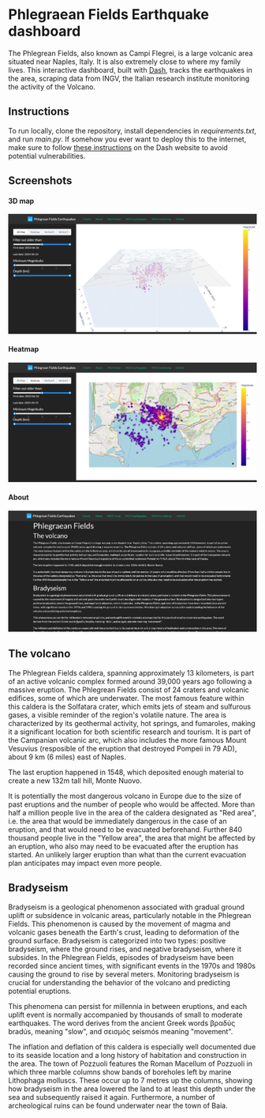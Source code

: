 # Phlegraean Fields Earthquake dashboard

The Phlegrean Fields, also known as Campi Flegrei, is a large volcanic area situated near Naples, Italy. It is also extremely close to where my family lives. This interactive dashboard, built with [Dash](https://dash.plotly.com/), tracks the earthquakes in the area, scraping data from INGV, the Italian research institute monitoring the activity of the Volcano. 

## Instructions 

To run locally, clone the repository, install dependencies in *requirements.txt*, and run *main.py*. If somehow you ever want to deploy this to the internet, make sure to follow [these instructions](https://dash.plotly.com/deployment) on the Dash website to avoid potential vulnerabilities. 

## Screenshots

#### 3D map

![3D-view](https://raw.githubusercontent.com/MarcoTamb/Phlegrean-Fields/main/screenshots/3d-view.png)

#### Heatmap

![Heatmap](https://raw.githubusercontent.com/MarcoTamb/Phlegrean-Fields/main/screenshots/heatmap.png)

#### About 

![About](https://raw.githubusercontent.com/MarcoTamb/Phlegrean-Fields/main/screenshots/about.png)

## The volcano

The Phlegrean Fields caldera, spanning approximately 13 kilometers, is part of an active volcanic complex formed around 39,000 years ago following a massive eruption. The Phlegrean Fields consist of 24 craters and volcanic edifices, some of which are underwater. The most famous feature within this caldera is the Solfatara crater, which emits jets of steam and sulfurous gases, a visible reminder of the region's volatile nature. The area is characterized by its geothermal activity, hot springs, and fumaroles, making it a significant location for both scientific research and tourism. It is part of the Campanian volcanic arc, which also includes the more famous Mount Vesuvius (resposible of the eruption that destroyed Pompeii in 79 AD), about 9 km (6 miles) east of Naples. 

The last eruption happened in 1548, which deposited enough material to create a new 132m tall hill, Monte Nuovo. 

It is potentially the most dangerous volcano in Europe due to the size of past eruptions and the number of people who would be affected. 
More than half a million people live in the area of the caldera designated as "Red area", i.e. the area that would be immediately dangerous in the case of an eruption, and that would need to be evacuated beforehand. 
Further 840 thousand people live in the "Yellow area", the area that might be affected by an eruption, who also may need to be evacuated after the eruption has started. An unlikely larger eruption than what than the current evacuation plan anticipates may impact even more people. 

## Bradyseism

Bradyseism is a geological phenomenon associated with gradual ground uplift or subsidence in volcanic areas, particularly notable in the Phlegrean Fields. This phenomenon is caused by the movement of magma and volcanic gases beneath the Earth's crust, leading to deformation of the ground surface. Bradyseism is categorized into two types: positive bradyseism, where the ground rises, and negative bradyseism, where it subsides. In the Phlegrean Fields, episodes of bradyseism have been recorded since ancient times, with significant events in the 1970s and 1980s causing the ground to rise by several meters. Monitoring bradyseism is crucial for understanding the behavior of the volcano and predicting potential eruptions.

This phenomena can persist for millennia in between eruptions, and each uplift event is normally accompanied by thousands of small to moderate earthquakes.
The word derives from the ancient Greek words βραδύς bradús, meaning "slow", and σεισμός seismós meaning "movement". 

The inflation and deflation of this caldera is especially well documented due to its seaside location and a long history of habitation and construction in the area. The town of Pozzuoli features the Roman Macellum of Pozzuoli in which three marble columns show bands of boreholes left by marine Lithophaga molluscs. These occur up to 7 metres up the columns, showing how bradyseism in the area lowered the land to at least this depth under the sea and subsequently raised it again. Furthermore, a number of archeological ruins can be found underwater near the town of Baia.
